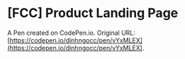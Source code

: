 # [FCC] Product Landing Page

A Pen created on CodePen.io. Original URL: [https://codepen.io/dinhngocc/pen/vYxMLEX](https://codepen.io/dinhngocc/pen/vYxMLEX).

